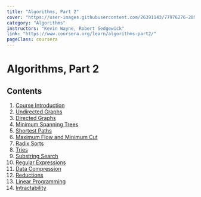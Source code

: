 ```yaml
---
title: "Algorithms, Part 2"
cover: "https://user-images.githubusercontent.com/26391143/77976276-28991680-732f-11ea-93ca-0461222c8954.png"
category: "Algorithms"
instructors: "Kevin Wayne, Robert Sedgewick"
link: "https://www.coursera.org/learn/algorithms-part2/"
pageClass: coursera
---
```


# Algorithms, Part 2

## Contents

1. [Course Introduction]()
2. [Undirected Graphs]()
3. [Directed Graphs]()
4. [Minimum Spanning Trees]()
5. [Shortest Paths]()
6. [Maximum Flow and Minimum Cut]()
7. [Radix Sorts]()
8. [Tries]()
9. [Substring Search]()
10. [Regular Expressions]()
11. [Data Compression]()
12. [Reductions]()
13. [Linear Programming]()
14. [Intractability]()